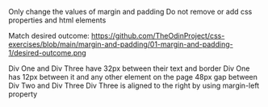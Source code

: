Only change the values of margin and padding
Do not remove or add css properties and html elements

Match desired outcome: https://github.com/TheOdinProject/css-exercises/blob/main/margin-and-padding/01-margin-and-padding-1/desired-outcome.png

Div One and Div Three have 32px between their text and border
Div One has 12px between it and any other element on the page
48px gap between Div Two and Div Three
Div Three is aligned to the right by using margin-left property